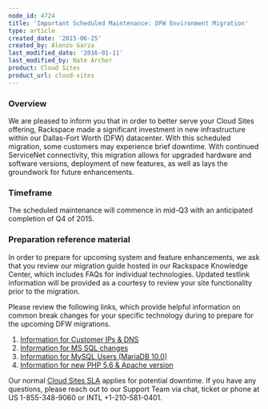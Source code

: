 ```yaml
---
node_id: 4724
title: 'Important Scheduled Maintenance: DFW Environment Migration'
type: article
created_date: '2015-06-25'
created_by: Alonzo Garza
last_modified_date: '2016-01-11'
last_modified_by: Nate Archer
product: Cloud Sites
product_url: cloud-sites
---
```


### Overview

We are pleased to inform you that in order to better serve your Cloud
Sites offering, Rackspace made a significant investment in new
infrastructure within our Dallas-Fort Worth (DFW) datacenter. With this
scheduled migration, some customers may experience brief downtime. With
continued ServiceNet connectivity, this migration allows for upgraded
hardware and software versions, deployment of new features, as well as
lays the groundwork for future enhancements.

### Timeframe

The scheduled maintenance will commence in mid-Q3 with an anticipated
completion of Q4 of 2015.

### Preparation reference material

In order to prepare for upcoming system and feature enhancements, we ask
that you review our migration guide hosted in our Rackspace Knowledge
Center, which includes FAQs for individual technologies. Updated
testlink information will be provided as a courtesy to review your site
functionality prior to the migration.

Please review the following links, which provide helpful information
on common break changes for your specific technology during to prepare
for the upcoming DFW
migrations.

1.  [Information for Customer IPs & DNS](/how-to/information-for-customer-ip-addresses-and-dns)
2.  [Information for MS SQL changes](/how-to/information-for-ms-sql-changes)
3.  [Information for MySQL Users (MariaDB 10.0)](/how-to/information-for-mysql-users-mariadb-100-0)
4.  [Information for new PHP 5.6 & Apache version](/how-to/information-for-new-php-56-apache-version-0)

Our normal [Cloud Sites SLA](http://www.rackspace.com/information/legal/cloud/sla) applies for
potential downtime. If you have any questions, please reach out to our
Support Team via chat, ticket or phone at US 1-855-348-9060 or INTL
+1-210-581-0401.
